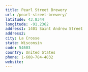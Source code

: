 ```yaml
---
title: Pearl Street Brewery
url: /pearl-street-brewery/
latitude: 43.8344
longitude: -91.2362
address1: 1401 Saint Andrew Street
address2: 
city: La Crosse
state: Wisconsin
code: 54603
country: United States
phone: 1-608-784-4832
website: 
---
```


